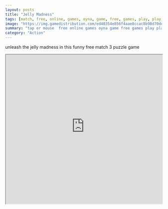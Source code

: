 ```yaml
---
layout: posts
title: "Jelly Madness"
tags: [match, free, online, games, oyna, game, free, games, play, play, games]
image: "https://img.gamedistribution.com/ed40354e856f4aae8ccac8b98d70dec3.jpg"
summary: "tap or mouse  free online games oyna game free games play play games"
category: "Action"
---
```


unleash the jelly madness in this funny free match 3 puzzle game

<iframe width="100%" height="480px;" src="https://html5.gamedistribution.com/ed40354e856f4aae8ccac8b98d70dec3/"></iframe>